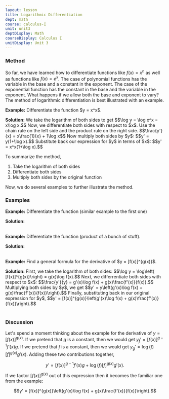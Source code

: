 ```yaml
---
layout: lesson
title: Logarithmic Differentiation
dept: math
course: calculus-I
unit: unit3
deptDisplay: Math
courseDisplay: Calculus I
unitDisplay: Unit 3
---
```


### Method
So far, we have learned how to differentiate functions like $f(x) = x^n$ as well as functions like $f(x) = e^x$. The case of polynomial functions has the variable in the base and a constant in the exponent. The case of the exponential function has the constant in the base and the variable in the exponent. What happens if we allow both the base and exponent to vary? The method of logarithmic differentiation is best illustrated with an example. 

<div class="example">
<p><b>Example:</b> Differentiate the function $y = x^x$. </p>
<b>Solution:</b> We take the logarithm of both sides to get 
$$\log y = \log x^x = x\log x.$$
Now, we differentiate both sides with respect to $x$. Use the chain rule on the left side and the product rule on the right side.
$$\frac{y'}{x} = x\frac{1}{x} + 1\log x$$
Now multiply both sides by $y$:
$$y' = y(1+\log x).$$
Substitute back our expression for $y$ in terms of $x$:
$$y' = x^x(1+\log x).$$
</div>

To summarize the method, 
1. Take the logarithm of both sides
2. Differentiate both sides
3. Multiply both sides by the original function

Now, we do several examples to further illustrate the method.

### Examples

<div class="example">
<p><b>Example:</b> Differentiate the function (similar example to the first one)</p>
<b>Solution:</b> 
</div> <br>

<div class="example">
<p><b>Example:</b> Differentiate the function (product of a bunch of stuff). </p>
<b>Solution:</b> 
</div> <br>

<div class="example">
<p><b>Example:</b> Find a general formula for the derivative of $y = [f(x)]^{g(x)}$. </p>
<b>Solution:</b> First, we take the logarithm of both sides:
$$\log y = \log\left( [f(x)]^{g(x)}\right) = g(x)\log f(x).$$
Next, we differrentiate both sides with respect to $x$:
$$\frac{y'}{y} = g'(x)\log f(x) + g(x)\frac{f'(x)}{f(x)}.$$
Multiplying both sides by $y$, we get 
$$y' = y\left(g'(x)\log f(x) + g(x)\frac{f'(x)}{f(x)}\right).$$
Finally, substituting back in our original expression for $y$, 
$$y' = [f(x)]^{g(x)}\left(g'(x)\log f(x) + g(x)\frac{f'(x)}{f(x)}\right).$$
</div> <br>

### Discussion
Let's spend a moment thinking about the example for the derivative of $y = [f(x)]^{g(x)}$. If we pretend that $g$ is a constant, then we would get $y_f' = [f(x)]^{g-1}f'(x)g$. If we pretend that $f$ is a constant, then we would get $y_g' = \log(f)[f]^{g(x)}g'(x)$. Adding these two contributions together, 

$$y' =  [f(x)]^{g-1}f'(x)g + \log(f)[f]^{g(x)}g'(x).$$

If we factor $[f(x)]^{g(x)}$ out of this expression then it becomes the familiar one from the example:

$$y' = [f(x)]^{g(x)}\left(g'(x)\log f(x) + g(x)\frac{f'(x)}{f(x)}\right).$$


